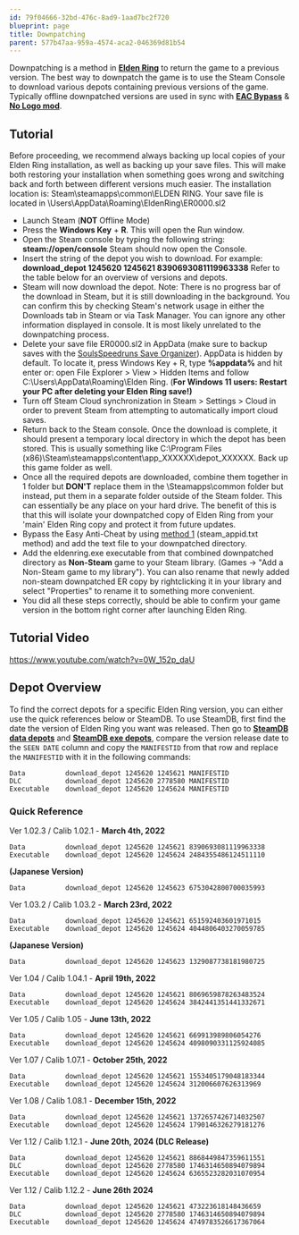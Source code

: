 ```yaml
---
id: 79f04666-32bd-476c-8ad9-1aad7bc2f720
blueprint: page
title: Downpatching
parent: 577b47aa-959a-4574-aca2-046369d81b54
---
```

Downpatching is a method in [**Elden Ring**](/eldenring) to return the game to a previous version. The best way to downpatch the game is to use the Steam Console to download various depots containing previous versions of the game. Typically offline downpatched versions are used in sync with [**EAC Bypass**](https://soulsspeedruns.com/eldenring/eac-bypass) & [**No Logo mod**](https://github.com/bladecoding/DarkSouls3RemoveIntroScreens/releases/).

## Tutorial

Before proceeding, we recommend always backing up local copies of your Elden Ring installation, as well as backing up your save files. This will make both restoring your installation when something goes wrong and switching back and forth between different versions much easier. The installation location is: Steam\steamapps\common\ELDEN RING. Your save file is located in \Users<yourname>\AppData\Roaming\EldenRing<numbers>\ER0000.sl2

- Launch Steam (**NOT** Offline Mode)
- Press the **Windows Key** + **R**. This will open the Run window.
- Open the Steam console by typing the following string: **steam://open/console**
  Steam should now open the Console.
- Insert the string of the depot you wish to download. For example:
  **download\_depot 1245620 1245621 8390693081119963338**
  Refer to the table below for an overview of versions and depots.
- Steam will now download the depot. Note: There is no progress bar of the download in Steam, but it is still downloading in the background. You can confirm this by checking Steam's network usage in either the Downloads tab in Steam or via Task Manager.
  You can ignore any other information displayed in console. It is most likely unrelated to the downpatching process.
- Delete your save file ER0000.sl2 in AppData (make sure to backup saves with the [SoulsSpeedruns Save Organizer](https://github.com/Kahmul/SoulsSpeedruns-Save-Organizer/releases)). AppData is hidden by default. To locate it, press Windows Key + R, type **%appdata%** and hit enter or: open File Explorer > View > Hidden Items and follow C:\Users<your username>\AppData\Roaming\Elden Ring<numbers>.
  (**For Windows 11 users: Restart your PC after deleting your Elden Ring save!)**
- Turn off Steam Cloud synchronization in Steam > Settings > Cloud in order to prevent Steam from attempting to automatically import cloud saves.
- Return back to the Steam console. Once the download is complete, it should present a temporary local directory in which the depot has been stored. This is usually something like C:\Program Files (x86)\Steam\steamapps\content\app_XXXXXX\depot_XXXXXX. Back up this game folder as well.
- Once all the required depots are downloaded, combine them together in 1 folder but **DON'T** replace them in the \Steamapps\common folder but instead, put them in a separate folder outside of the Steam folder. This can essentially be any place on your hard drive. The benefit of this is that this will isolate your downpatched copy of Elden Ring from your 'main' Elden Ring copy and protect it from future updates.
- Bypass the Easy Anti-Cheat by using [method 1](https://soulsspeedruns.com/eldenring/eac-bypass) (steam_appid.txt method) and add the text file to your downpatched directory.
- Add the eldenring.exe executable from that combined downpatched directory as **Non-Steam** game to your Steam library. (Games → "Add a Non-Steam game to my library"). You can also rename that newly added non-steam downpatched ER copy by rightclicking it in your library and select "Properties" to rename it to something more convenient.
- You did all these steps correctly, should be able to confirm your game version in the bottom right corner after launching Elden Ring.

## Tutorial Video

https://www.youtube.com/watch?v=0W_152p_daU

## Depot Overview

To find the correct depots for a specific Elden Ring version, you can either use the quick references below or SteamDB. To use SteamDB, first find the date the version of Elden Ring you want was released. Then go to [**SteamDB data depots**](https://steamdb.info/depot/1245621/manifests/) and [**SteamDB exe depots**](https://steamdb.info/depot/1245624/manifests/), compare the version release date to the `SEEN DATE` column and copy the `MANIFESTID` from that row and replace the `MANIFESTID` with it in the following commands:

```
Data          download_depot 1245620 1245621 MANIFESTID
DLC           download_depot 1245620 2778580 MANIFESTID
Executable    download_depot 1245620 1245624 MANIFESTID
```

### **Quick Reference**

Ver 1.02.3 / Calib 1.02.1 - **March 4th, 2022**

```
Data          download_depot 1245620 1245621 8390693081119963338
Executable    download_depot 1245620 1245624 2484355486124511110
```

**(Japanese Version)**

```
Data          download_depot 1245620 1245623 6753042800700035993
```

Ver 1.03.2 / Calib 1.03.2 - **March 23rd, 2022**

```
Data          download_depot 1245620 1245621 651592403601971015
Executable    download_depot 1245620 1245624 4044806403270059785
```

**(Japanese Version)**

```
Data          download_depot 1245620 1245623 1329087738181980725
```

Ver 1.04 / Calib 1.04.1 - **April 19th, 2022**

```
Data          download_depot 1245620 1245621 8069659878263483524
Executable    download_depot 1245620 1245624 3842441351441332671
```

Ver 1.05 / Calib 1.05 - **June 13th, 2022**

```
Data          download_depot 1245620 1245621 669913989806054276
Executable    download_depot 1245620 1245624 4098090331125924085
```

Ver 1.07 / Calib 1.07.1 - **October 25th, 2022**

```
Data          download_depot 1245620 1245621 1553405179048183344
Executable    download_depot 1245620 1245624 312006607626313969
```

Ver 1.08 / Calib 1.08.1 - **December 15th, 2022**

```
Data          download_depot 1245620 1245621 1372657426714032507
Executable    download_depot 1245620 1245624 1790146326279181276
```

Ver 1.12 / Calib 1.12.1 - **June 20th, 2024 (DLC Release)**

```
Data          download_depot 1245620 1245621 8868449847359611551
DLC           download_depot 1245620 2778580 1746314650894079894
Executable    download_depot 1245620 1245624 6365523282031070954
```

Ver 1.12 / Calib 1.12.2 - **June 26th 2024**

```
Data          download_depot 1245620 1245621 473223618148436659
DLC           download_depot 1245620 2778580 1746314650894079894
Executable    download_depot 1245620 1245624 4749783526617367064
```

